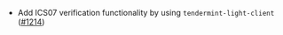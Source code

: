 - Add ICS07 verification functionality by using `tendermint-light-client`
  ([#1214](https://github.com/informalsystems/ibc-rs/issues/1214))
